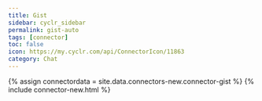 ```yaml
---
title: Gist
sidebar: cyclr_sidebar
permalink: gist-auto
tags: [connector]
toc: false
icon: https://my.cyclr.com/api/ConnectorIcon/11863
category: Chat
---
```

{% assign connectordata = site.data.connectors-new.connector-gist %}
{% include connector-new.html %}	